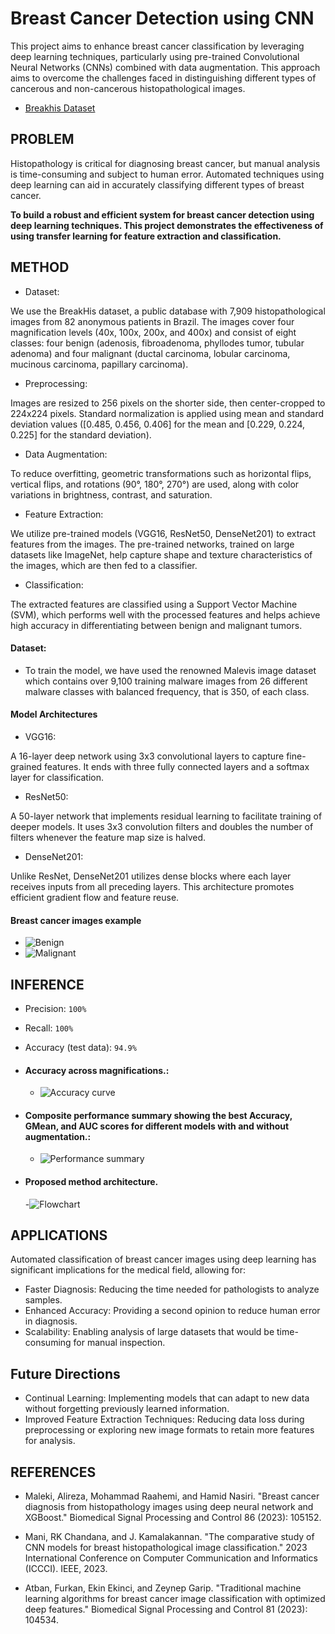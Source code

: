# Breast Cancer Detection using CNN
This project aims to enhance breast cancer classification by leveraging deep learning techniques, particularly using pre-trained Convolutional Neural Networks (CNNs) combined with data augmentation. This approach aims to overcome the challenges faced in distinguishing different types of cancerous and non-cancerous histopathological images.
- [Breakhis Dataset](http://www.inf.ufpr.br/vri/databases/BreaKHis_v1.tar.gz)
    
   
## PROBLEM
Histopathology is critical for diagnosing breast cancer, but manual analysis is time-consuming and subject to human error. Automated techniques using deep learning can aid in accurately classifying different types of breast cancer.

**To build a robust and efficient system for breast cancer detection using deep learning techniques. This project demonstrates the effectiveness of using transfer learning for feature extraction and classification.**

## METHOD 
- Dataset:

We use the BreakHis dataset, a public database with 7,909 histopathological images from 82 anonymous patients in Brazil. The images cover four magnification levels (40x, 100x, 200x, and 400x) and consist of eight classes: four benign (adenosis, fibroadenoma, phyllodes tumor, tubular adenoma) and four malignant (ductal carcinoma, lobular carcinoma, mucinous carcinoma, papillary carcinoma).
- Preprocessing:

Images are resized to 256 pixels on the shorter side, then center-cropped to 224x224 pixels. Standard normalization is applied using mean and standard deviation values ([0.485, 0.456, 0.406] for the mean and [0.229, 0.224, 0.225] for the standard deviation). 
- Data Augmentation:

To reduce overfitting, geometric transformations such as horizontal flips, vertical flips, and rotations (90°, 180°, 270°) are used, along with color variations in brightness, contrast, and saturation.
- Feature Extraction:

We utilize pre-trained models (VGG16, ResNet50, DenseNet201) to extract features from the images. The pre-trained networks, trained on large datasets like ImageNet, help capture shape and texture characteristics of the images, which are then fed to a classifier.
- Classification:

The extracted features are classified using a Support Vector Machine (SVM), which performs well with the processed features and helps achieve high accuracy in differentiating between benign and malignant tumors.


#### Dataset:
- To train the model, we have used the renowned Malevis image dataset which contains over 9,100 training malware images from 26 different malware classes with balanced frequency, that is 350, of each class.

#### Model Architectures
- VGG16:

A 16-layer deep network using 3x3 convolutional layers to capture fine-grained features. It ends with three fully connected layers and a softmax layer for classification.
- ResNet50:

A 50-layer network that implements residual learning to facilitate training of deeper models. It uses 3x3 convolution filters and doubles the number of filters whenever the feature map size is halved.
- DenseNet201:

Unlike ResNet, DenseNet201 utilizes dense blocks where each layer receives inputs from all preceding layers. This architecture promotes efficient gradient flow and feature reuse.

#### Breast cancer images example
 - ![Benign](https://github.com/BhagwaniVishi/Breast-Cancer-Detection/blob/main/Images/benign.png)
  - ![Malignant](https://github.com/BhagwaniVishi/Breast-Cancer-Detection/blob/main/Images/malignant.png)



## INFERENCE

- Precision: `100%`
- Recall: `100%`
- Accuracy (test data): `94.9%`


- ####  Accuracy across magnifications.:
    - ![Accuracy curve](https://github.com/BhagwaniVishi/Breast-Cancer-Detection/blob/main/Images/accuracy_plot.png
)

- #### Composite performance summary showing the best Accuracy, GMean, and AUC scores for different models with and without augmentation.:
    - ![Performance summary](https://github.com/BhagwaniVishi/Breast-Cancer-Detection/blob/main/Images/performance_summary.png)

- #### Proposed method architecture.
    
    -![Flowchart](https://github.com/BhagwaniVishi/Breast-Cancer-Detection/blob/main/Images/flowchart.png)


## APPLICATIONS
Automated classification of breast cancer images using deep learning has significant implications for the medical field, allowing for:
- Faster Diagnosis: Reducing the time needed for pathologists to analyze samples.
- Enhanced Accuracy: Providing a second opinion to reduce human error in diagnosis.
- Scalability: Enabling analysis of large datasets that would be time-consuming for manual inspection.

## Future Directions

- Continual Learning:
Implementing models that can adapt to new data without forgetting previously learned information.
- Improved Feature Extraction Techniques:
Reducing data loss during preprocessing or exploring new image formats to retain more features for analysis.


## REFERENCES

- Maleki, Alireza, Mohammad Raahemi, and Hamid Nasiri. "Breast cancer diagnosis from histopathology images using deep neural network and XGBoost." Biomedical Signal Processing and Control 86 (2023): 105152.

- Mani, RK Chandana, and J. Kamalakannan. "The comparative study of CNN models for breast histopathological image classification." 2023 International Conference on Computer Communication and Informatics (ICCCI). IEEE, 2023.
- Atban, Furkan, Ekin Ekinci, and Zeynep Garip. "Traditional machine learning algorithms for breast cancer image classification with optimized deep features." Biomedical Signal Processing and Control 81 (2023): 104534.

